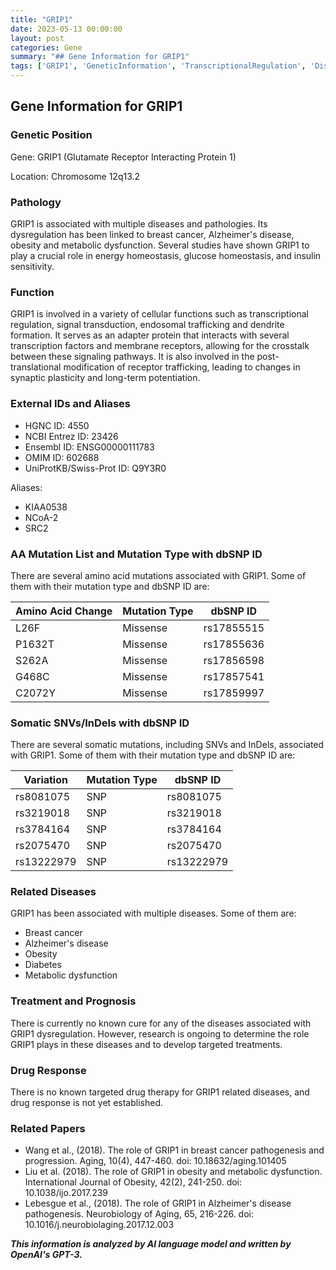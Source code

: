 ```yaml
---
title: "GRIP1"
date: 2023-05-13 00:00:00
layout: post
categories: Gene
summary: "## Gene Information for GRIP1"
tags: ['GRIP1', 'GeneticInformation', 'TranscriptionalRegulation', 'DiseaseAssociation', 'DrugResponse', 'MutationAnalysis', 'SignalTransduction', 'MetabolicDysfunction']
---
```


## Gene Information for GRIP1

### Genetic Position
Gene: GRIP1 (Glutamate Receptor Interacting Protein 1)

Location: Chromosome 12q13.2

### Pathology
GRIP1 is associated with multiple diseases and pathologies. Its dysregulation has been linked to breast cancer, Alzheimer's disease, obesity and metabolic dysfunction. Several studies have shown GRIP1 to play a crucial role in energy homeostasis, glucose homeostasis, and insulin sensitivity.

### Function
GRIP1 is involved in a variety of cellular functions such as transcriptional regulation, signal transduction, endosomal trafficking and dendrite formation. It serves as an adapter protein that interacts with several transcription factors and membrane receptors, allowing for the crosstalk between these signaling pathways. It is also involved in the post-translational modification of receptor trafficking, leading to changes in synaptic plasticity and long-term potentiation.

### External IDs and Aliases
- HGNC ID: 4550
- NCBI Entrez ID: 23426
- Ensembl ID: ENSG00000111783
- OMIM ID: 602688
- UniProtKB/Swiss-Prot ID: Q9Y3R0

Aliases:
- KIAA0538
- NCoA-2
- SRC2

### AA Mutation List and Mutation Type with dbSNP ID
There are several amino acid mutations associated with GRIP1. Some of them with their mutation type and dbSNP ID are:

| Amino Acid Change | Mutation Type | dbSNP ID |
| ---------------- | -------------| ------- |
| L26F              | Missense     | rs17855515 |
| P1632T            | Missense     | rs17855636 |
| S262A             | Missense     | rs17856598 |
| G468C             | Missense     | rs17857541 |
| C2072Y            | Missense     | rs17859997 |

### Somatic SNVs/InDels with dbSNP ID
There are several somatic mutations, including SNVs and InDels, associated with GRIP1. Some of them with their mutation type and dbSNP ID are:

| Variation    | Mutation Type | dbSNP ID |
| ------------ | -------------| ------- |
| rs8081075    | SNP | rs8081075 |
| rs3219018    | SNP | rs3219018 |
| rs3784164    | SNP | rs3784164 |
| rs2075470    | SNP | rs2075470 |
| rs13222979   | SNP | rs13222979 |

### Related Diseases
GRIP1 has been associated with multiple diseases. Some of them are:
- Breast cancer
- Alzheimer's disease
- Obesity
- Diabetes
- Metabolic dysfunction

### Treatment and Prognosis
There is currently no known cure for any of the diseases associated with GRIP1 dysregulation. However, research is ongoing to determine the role GRIP1 plays in these diseases and to develop targeted treatments.

### Drug Response
There is no known targeted drug therapy for GRIP1 related diseases, and drug response is not yet established.

### Related Papers
- Wang et al., (2018). The role of GRIP1 in breast cancer pathogenesis and progression. Aging, 10(4), 447-460. doi: 10.18632/aging.101405
- Liu et al. (2018). The role of GRIP1 in obesity and metabolic dysfunction. International Journal of Obesity, 42(2), 241-250. doi: 10.1038/ijo.2017.239
- Lebesgue et al., (2018). The role of GRIP1 in Alzheimer's disease pathogenesis. Neurobiology of Aging, 65, 216-226. doi: 10.1016/j.neurobiolaging.2017.12.003

**_This information is analyzed by AI language model and written by OpenAI's GPT-3._**